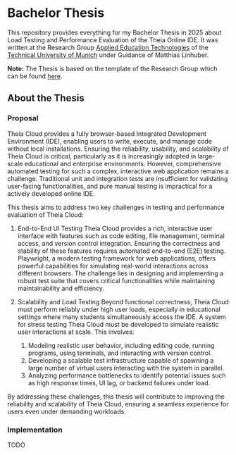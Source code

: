 # Bachelor Thesis

This repository provides everything for my Bachelor Thesis in 2025 about Load Testing and Performance Evaluation of the Theia Online IDE. It was written at the Research Group [Applied Education Technologies](https://aet.cit.tum.de/) of the [Technical University of Munich](https://tum.de) under Guidance of Matthias Linhuber.

**Note:** The Thesis is based on the template of the Research Group which can be found [here](https://github.com/ls1intum/thesis-template-typst).

## About the Thesis

### Proposal

Theia Cloud provides a fully browser-based Integrated Development Environment (IDE), enabling users to write, execute, and manage code without local installations. Ensuring the reliability, usability, and scalability of Theia Cloud is critical, particularly as it is increasingly adopted in large-scale educational and enterprise environments. However, comprehensive automated testing for such a complex, interactive web application remains a challenge. Traditional unit and integration tests are insufficient for validating user-facing functionalities, and pure manual testing is impractical for a actively developed online IDE.

This thesis aims to address two key challenges in testing and performance evaluation of Theia Cloud:

1. End-to-End UI Testing
Theia Cloud provides a rich, interactive user interface with features such as code editing, file management, terminal access, and version control integration. Ensuring the correctness and stability of these features requires automated end-to-end (E2E) testing. Playwright, a modern testing framework for web applications, offers powerful capabilities for simulating real-world interactions across different browsers. The challenge lies in designing and implementing a robust test suite that covers critical functionalities while maintaining maintainability and efficiency.
2. Scalability and Load Testing
Beyond functional correctness, Theia Cloud must perform reliably under high user loads, especially in educational settings where many students simultaneously access the IDE. A system for stress testing Theia Cloud must be developed to simulate realistic user interactions at scale. This involves:

    1. Modeling realistic user behavior, including editing code, running programs, using terminals, and interacting with version control.
    2. Developing a scalable test infrastructure capable of spawning a large number of virtual users interacting with the system in parallel.
    3. Analyzing performance bottlenecks to identify potential issues such as high response times, UI lag, or backend failures under load.

By addressing these challenges, this thesis will contribute to improving the reliability and scalability of Theia Cloud, ensuring a seamless experience for users even under demanding workloads.

### Implementation

TODO
